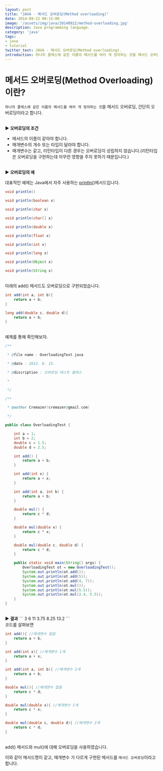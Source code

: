 ```yaml
---
layout: post
title: "JAVA - 메서드 오버로딩(Method overloading)"
date: 2014-09-22 00:15:00
image: '/assets/img/java/20140922/method-overloading.jpg'
description: Java programming language.
category: 'java'
tags:
- java
- tutorial
twitter_text: JAVA - 메서드 오버로딩(Method overloading).
introduction: 하나의 클래스에 같은 이름의 메서드를 여러 개 정의하는 것을 메서드 오버로딩, 간단히 오버로딩이라고 합니다.
---
```



# 메서드 오버로딩(Method Overloading)이란? 

`하나의 클래스에 같은 이름의 메서드를 여러 개 정의하는 것`을 메서드 오버로딩, 간단히 오버로딩이라고 합니다.

<br>
<b>▶ 오버로딩의 조건</b>

- 메서드의 이름이 같아야 합니다.
- 매개변수의 개수 또는 타입이 달라야 합니다.
- 매개변수는 같고, 리턴타입이 다른 경우는 오버로딩이 성립하지 않습니다.(리턴타입은 오버로딩을 구현하는데 아무런 영향을 주지 못하기 때문입니다.)

<br>
<b>▶ 오버로딩의 예</b>

대표적인 예제는 Java에서 자주 사용하는 [println()](https://docs.oracle.com/javase/8/docs/api/java/io/PrintStream.html#println--)메서드입니다.

```java
void println()

void println(boolean x)

void println(char x)

void println(char[] x)

void println(double x)

void println(float x)

void println(int x)

void println(long x)

void println(Object x)

void println(String x)
```

<br>
아래의 add() 메서드도 오버로딩으로 구현되었습니다.

```java
int add(int a, int b){
	return a + b;
}

long add(double c, double d){
	return a + b;
}
```

<br>
예제를 통해 확인해보자.

```java
/**

 * @file name : OverloadingTest.java

 * @date : 2013. 8. 15.

 * @discription : 오버로딩 테스트 클래스

 * 

 */

/**

 * @author Cremazer(cremazer@gmail.com)

 */

public class OverloadingTest {

	int a = 1;
	int b = 2;
	double c = 1.5;
	double d = 2.5;

	int add() {
		return a + b;
	}

	int add(int x) {
		return a + x;
	}

	int add(int a, int b) {
		return a + b;
	}

	double mul() {
		return c * d;
	}

	double mul(double x) {
		return c * x;
	}

	double mul(double c, double d) {
		return c * d;
	}

	public static void main(String[] args) {
		OverloadingTest ot = new OverloadingTest();
		System.out.println(ot.add());
		System.out.println(ot.add(5));
		System.out.println(ot.add(4, 7));
		System.out.println(ot.mul());
		System.out.println(ot.mul(5.5));
		System.out.println(ot.mul(2.4, 5.5));
	}
}
```

<br>
<b>▶ 결과</b>
```
3
6
11
3.75
8.25
13.2
```

<br>
코드를 살펴보면

```java
int add(){ //매개변수 없음
	return a + b;
}

int add(int x){ //매개변수 1개
	return a + x;
}

int add(int a, int b){ //매개변수 2개
	return a + b;
}

double mul(){ //매개변수 없음
	return c * d;
}

double mul(double x){ //매개변수 1개
	return c * x;
}

double mul(double c, double d){ //매개변수 2개
	return c * d;
}
```

<br>
add() 메서드와 mul()에 대해 오버로딩을 사용하였습니다.

이와 같이 메서드명이 같고, 매개변수 가 다르게 구현된 메서드를 `메서드 오버로딩`이라고 합니다.

